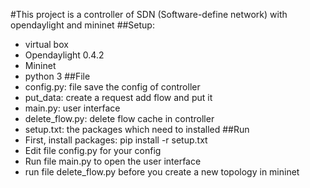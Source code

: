 #This project is a controller of SDN (Software-define network) with opendaylight and mininet
##Setup:
- virtual box 
- Opendaylight 0.4.2 
- Mininet 
- python 3
##File 
- config.py: file save the config of controller 
- put_data: create a request add flow and put it 
- main.py: user interface 
- delete_flow.py: delete flow cache in controller 
- setup.txt: the packages which need to installed
##Run 
- First, install packages: pip install -r setup.txt 
- Edit file config.py for your config  
- Run file main.py to open the user interface
- run file delete_flow.py before you create a new topology in mininet 